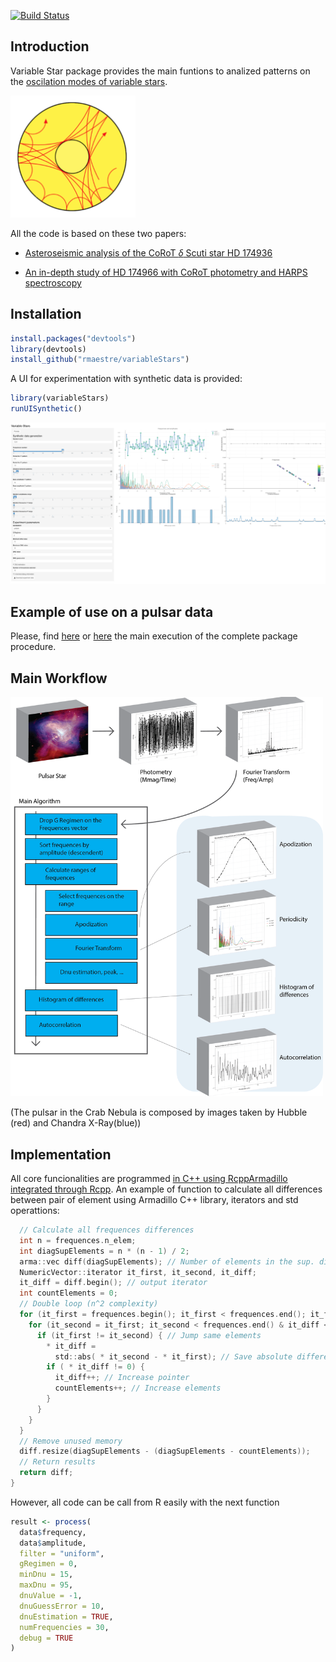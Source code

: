 
[![Build Status](https://travis-ci.org/rmaestre/variableStars.svg?branch=master)](https://travis-ci.org/rmaestre/variableStars)

Introduction
------------

Variable Star package provides the main funtions to analized patterns on the [oscilation modes of variable stars](https://en.wikipedia.org/wiki/Asteroseismology).

<img src="https://raw.githubusercontent.com/rmaestre/variableStars/master/docs/figures/oscilationModes.png" data-canonical-src="https://raw.githubusercontent.com/rmaestre/variableStars/master/docs/figures/oscilationModes.png" width="200" />

All the code is based on these two papers:

-   [Asteroseismic analysis of the CoRoT *δ* Scuti star HD 174936](https://www.aanda.org/articles/aa/full_html/2009/40/aa11932-09/aa11932-09.html)

-   [An in-depth study of HD 174966 with CoRoT photometry and HARPS spectroscopy](https://www.aanda.org/articles/aa/full_html/2013/11/aa20256-12/aa20256-12.html)

Installation
------------

``` r
install.packages("devtools")
library(devtools)
install_github("rmaestre/variableStars")
```

A UI for experimentation with synthetic data is provided:

``` r
library(variableStars)
runUISynthetic()
```

[![UI](https://raw.githubusercontent.com/rmaestre/variableStars/master/docs/figures/ui.png)](https://raw.githubusercontent.com/rmaestre/variableStars/master/docs/figures/ui.png)

Example of use on a pulsar data
-------------------------------

Please, find [here](docs/Experiment_-_HD174936.md) or [here](docs/Experiment_-_HD174966.md) the main execution of the complete package procedure.

Main Workflow
-------------

<img src="https://raw.githubusercontent.com/rmaestre/variableStars/master/docs/figures/diagrams.png" data-canonical-src="https://raw.githubusercontent.com/rmaestre/variableStars/master/docs/figures/diagrams.png" width="500" />

(The pulsar in the Crab Nebula is composed by images taken by Hubble (red) and Chandra X-Ray(blue))

Implementation
--------------

All core funcionalities are programmed [in C++ using RcppArmadillo integrated through Rcpp](https://github.com/rmaestre/variableStars/blob/master/src/tools.cpp). An example of function to calculate all differences between pair of element using Armadillo C++ library, iterators and std operattions:

``` c
  // Calculate all frequences differences
  int n = frequences.n_elem;
  int diagSupElements = n * (n - 1) / 2;
  arma::vec diff(diagSupElements); // Number of elements in the sup. diag.
  NumericVector::iterator it_first, it_second, it_diff;
  it_diff = diff.begin(); // output iterator
  int countElements = 0;
  // Double loop (n^2 complexity)
  for (it_first = frequences.begin(); it_first < frequences.end(); it_first++) {
    for (it_second = it_first; it_second < frequences.end() & it_diff < diff.end(); it_second++) {
      if (it_first != it_second) { // Jump same elements
        * it_diff =
          std::abs( * it_second - * it_first); // Save absolute difference
        if ( * it_diff != 0) {
          it_diff++; // Increase pointer
          countElements++; // Increase elements
        }
      }
    }
  }
  // Remove unused memory
  diff.resize(diagSupElements - (diagSupElements - countElements));
  // Return results
  return diff;
}
```

However, all code can be call from R easily with the next function

``` r
result <- process(
  data$frequency,
  data$amplitude,
  filter = "uniform",
  gRegimen = 0,
  minDnu = 15,
  maxDnu = 95,
  dnuValue = -1,
  dnuGuessError = 10,
  dnuEstimation = TRUE,
  numFrequencies = 30,
  debug = TRUE
)
```
